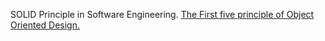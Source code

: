SOLID Principle in Software Engineering.
<a href="https://www.digitalocean.com/community/conceptual_articles/s-o-l-i-d-the-first-five-principles-of-object-oriented-design">The First five principle of Object Oriented Design.</a>
